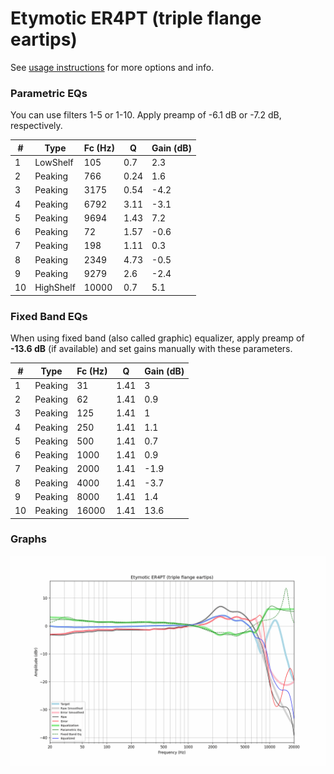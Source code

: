 # Etymotic ER4PT (triple flange eartips)
See [usage instructions](https://github.com/jaakkopasanen/AutoEq#usage) for more options and info.

### Parametric EQs
You can use filters 1-5 or 1-10. Apply preamp of -6.1 dB or -7.2 dB, respectively.

|   # | Type      |   Fc (Hz) |    Q |   Gain (dB) |
|-----|-----------|-----------|------|-------------|
|   1 | LowShelf  |       105 | 0.7  |         2.3 |
|   2 | Peaking   |       766 | 0.24 |         1.6 |
|   3 | Peaking   |      3175 | 0.54 |        -4.2 |
|   4 | Peaking   |      6792 | 3.11 |        -3.1 |
|   5 | Peaking   |      9694 | 1.43 |         7.2 |
|   6 | Peaking   |        72 | 1.57 |        -0.6 |
|   7 | Peaking   |       198 | 1.11 |         0.3 |
|   8 | Peaking   |      2349 | 4.73 |        -0.5 |
|   9 | Peaking   |      9279 | 2.6  |        -2.4 |
|  10 | HighShelf |     10000 | 0.7  |         5.1 |

### Fixed Band EQs
When using fixed band (also called graphic) equalizer, apply preamp of **-13.6 dB** (if available) and set gains manually with these parameters.

|   # | Type    |   Fc (Hz) |    Q |   Gain (dB) |
|-----|---------|-----------|------|-------------|
|   1 | Peaking |        31 | 1.41 |         3   |
|   2 | Peaking |        62 | 1.41 |         0.9 |
|   3 | Peaking |       125 | 1.41 |         1   |
|   4 | Peaking |       250 | 1.41 |         1.1 |
|   5 | Peaking |       500 | 1.41 |         0.7 |
|   6 | Peaking |      1000 | 1.41 |         0.9 |
|   7 | Peaking |      2000 | 1.41 |        -1.9 |
|   8 | Peaking |      4000 | 1.41 |        -3.7 |
|   9 | Peaking |      8000 | 1.41 |         1.4 |
|  10 | Peaking |     16000 | 1.41 |        13.6 |

### Graphs
![](./Etymotic%20ER4PT%20(triple%20flange%20eartips).png)
